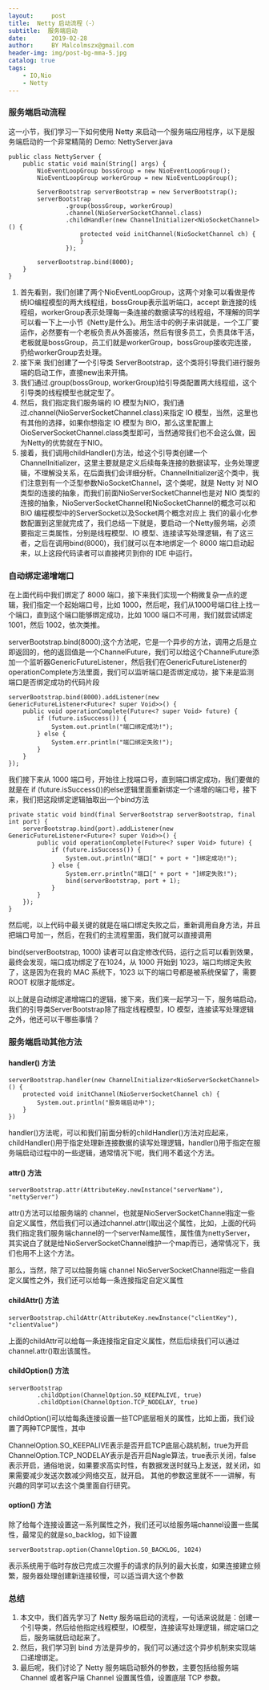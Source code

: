 ```yaml
---
layout:     post
title:  Netty 启动流程（-）
subtitle:  服务端启动
date:       2019-02-28
author:     BY Malcolmszx@gmail.com
header-img: img/post-bg-mma-5.jpg
catalog: true
tags:
    - IO,Nio
    - Netty 
---
```



### 服务端启动流程
这一小节，我们学习一下如何使用 Netty 来启动一个服务端应用程序，以下是服务端启动的一个非常精简的 Demo:
NettyServer.java
```
public class NettyServer {
    public static void main(String[] args) {
        NioEventLoopGroup bossGroup = new NioEventLoopGroup();
        NioEventLoopGroup workerGroup = new NioEventLoopGroup();

        ServerBootstrap serverBootstrap = new ServerBootstrap();
        serverBootstrap
                .group(bossGroup, workerGroup)
                .channel(NioServerSocketChannel.class)
                .childHandler(new ChannelInitializer<NioSocketChannel>() {
                    protected void initChannel(NioSocketChannel ch) {
                    }
                });

        serverBootstrap.bind(8000);
    }
}
```

1. 首先看到，我们创建了两个NioEventLoopGroup，这两个对象可以看做是传统IO编程模型的两大线程组，bossGroup表示监听端口，accept 新连接的线程组，workerGroup表示处理每一条连接的数据读写的线程组，不理解的同学可以看一下上一小节《Netty是什么》。用生活中的例子来讲就是，一个工厂要运作，必然要有一个老板负责从外面接活，然后有很多员工，负责具体干活，老板就是bossGroup，员工们就是workerGroup，bossGroup接收完连接，扔给workerGroup去处理。
2. 接下来 我们创建了一个引导类 ServerBootstrap，这个类将引导我们进行服务端的启动工作，直接new出来开搞。
3. 我们通过.group(bossGroup, workerGroup)给引导类配置两大线程组，这个引导类的线程模型也就定型了。
4. 然后，我们指定我们服务端的 IO 模型为NIO，我们通过.channel(NioServerSocketChannel.class)来指定 IO 模型，当然，这里也有其他的选择，如果你想指定 IO 模型为 BIO，那么这里配置上OioServerSocketChannel.class类型即可，当然通常我们也不会这么做，因为Netty的优势就在于NIO。
5. 接着，我们调用childHandler()方法，给这个引导类创建一个ChannelInitializer，这里主要就是定义后续每条连接的数据读写，业务处理逻辑，不理解没关系，在后面我们会详细分析。ChannelInitializer这个类中，我们注意到有一个泛型参数NioSocketChannel，这个类呢，就是 Netty 对 NIO 类型的连接的抽象，而我们前面NioServerSocketChannel也是对 NIO 类型的连接的抽象，NioServerSocketChannel和NioSocketChannel的概念可以和 BIO 编程模型中的ServerSocket以及Socket两个概念对应上
我们的最小化参数配置到这里就完成了，我们总结一下就是，要启动一个Netty服务端，必须要指定三类属性，分别是线程模型、IO 模型、连接读写处理逻辑，有了这三者，之后在调用bind(8000)，我们就可以在本地绑定一个 8000 端口启动起来，以上这段代码读者可以直接拷贝到你的 IDE 中运行。

### 自动绑定递增端口
在上面代码中我们绑定了 8000 端口，接下来我们实现一个稍微复杂一点的逻辑，我们指定一个起始端口号，比如 1000，然后呢，我们从1000号端口往上找一个端口，直到这个端口能够绑定成功，比如 1000 端口不可用，我们就尝试绑定 1001，然后 1002，依次类推。

serverBootstrap.bind(8000);这个方法呢，它是一个异步的方法，调用之后是立即返回的，他的返回值是一个ChannelFuture，我们可以给这个ChannelFuture添加一个监听器GenericFutureListener，然后我们在GenericFutureListener的operationComplete方法里面，我们可以监听端口是否绑定成功，接下来是监测端口是否绑定成功的代码片段

```
serverBootstrap.bind(8000).addListener(new GenericFutureListener<Future<? super Void>>() {
    public void operationComplete(Future<? super Void> future) {
        if (future.isSuccess()) {
            System.out.println("端口绑定成功!");
        } else {
            System.err.println("端口绑定失败!");
        }
    }
});
```

我们接下来从 1000 端口号，开始往上找端口号，直到端口绑定成功，我们要做的就是在 if (future.isSuccess())的else逻辑里面重新绑定一个递增的端口号，接下来，我们把这段绑定逻辑抽取出一个bind方法

```
private static void bind(final ServerBootstrap serverBootstrap, final int port) {
    serverBootstrap.bind(port).addListener(new GenericFutureListener<Future<? super Void>>() {
        public void operationComplete(Future<? super Void> future) {
            if (future.isSuccess()) {
                System.out.println("端口[" + port + "]绑定成功!");
            } else {
                System.err.println("端口[" + port + "]绑定失败!");
                bind(serverBootstrap, port + 1);
            }
        }
    });
}
```

然后呢，以上代码中最关键的就是在端口绑定失败之后，重新调用自身方法，并且把端口号加一，然后，在我们的主流程里面，我们就可以直接调用

bind(serverBootstrap, 1000)
读者可以自定修改代码，运行之后可以看到效果，最终会发现，端口成功绑定了在1024，从 1000 开始到 1023，端口均绑定失败了，这是因为在我的 MAC 系统下，1023 以下的端口号都是被系统保留了，需要 ROOT 权限才能绑定。

以上就是自动绑定递增端口的逻辑，接下来，我们来一起学习一下，服务端启动，我们的引导类ServerBootstrap除了指定线程模型，IO 模型，连接读写处理逻辑之外，他还可以干哪些事情？

### 服务端启动其他方法

#### handler() 方法


```
serverBootstrap.handler(new ChannelInitializer<NioServerSocketChannel>() {
    protected void initChannel(NioServerSocketChannel ch) {
        System.out.println("服务端启动中");
    }
})
```

handler()方法呢，可以和我们前面分析的childHandler()方法对应起来，childHandler()用于指定处理新连接数据的读写处理逻辑，handler()用于指定在服务端启动过程中的一些逻辑，通常情况下呢，我们用不着这个方法。

#### attr() 方法


```
serverBootstrap.attr(AttributeKey.newInstance("serverName"), "nettyServer")
```

attr()方法可以给服务端的 channel，也就是NioServerSocketChannel指定一些自定义属性，然后我们可以通过channel.attr()取出这个属性，比如，上面的代码我们指定我们服务端channel的一个serverName属性，属性值为nettyServer，其实说白了就是给NioServerSocketChannel维护一个map而已，通常情况下，我们也用不上这个方法。

那么，当然，除了可以给服务端 channel NioServerSocketChannel指定一些自定义属性之外，我们还可以给每一条连接指定自定义属性

#### childAttr() 方法


```
serverBootstrap.childAttr(AttributeKey.newInstance("clientKey"), "clientValue")
```
上面的childAttr可以给每一条连接指定自定义属性，然后后续我们可以通过channel.attr()取出该属性。

#### childOption() 方法


```
serverBootstrap
        .childOption(ChannelOption.SO_KEEPALIVE, true)
        .childOption(ChannelOption.TCP_NODELAY, true)
```

childOption()可以给每条连接设置一些TCP底层相关的属性，比如上面，我们设置了两种TCP属性，其中

ChannelOption.SO_KEEPALIVE表示是否开启TCP底层心跳机制，true为开启
ChannelOption.TCP_NODELAY表示是否开启Nagle算法，true表示关闭，false表示开启，通俗地说，如果要求高实时性，有数据发送时就马上发送，就关闭，如果需要减少发送次数减少网络交互，就开启。
其他的参数这里就不一一讲解，有兴趣的同学可以去这个类里面自行研究。

#### option() 方法

除了给每个连接设置这一系列属性之外，我们还可以给服务端channel设置一些属性，最常见的就是so_backlog，如下设置
```
serverBootstrap.option(ChannelOption.SO_BACKLOG, 1024)
```
表示系统用于临时存放已完成三次握手的请求的队列的最大长度，如果连接建立频繁，服务器处理创建新连接较慢，可以适当调大这个参数

### 总结

1. 本文中，我们首先学习了 Netty 服务端启动的流程，一句话来说就是：创建一个引导类，然后给他指定线程模型，IO模型，连接读写处理逻辑，绑定端口之后，服务端就启动起来了。
2. 然后，我们学习到 bind 方法是异步的，我们可以通过这个异步机制来实现端口递增绑定。
3. 最后呢，我们讨论了 Netty 服务端启动额外的参数，主要包括给服务端 Channel 或者客户端 Channel 设置属性值，设置底层 TCP 参数。